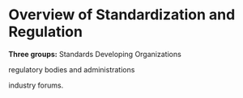# Overview of Standardization and Regulation
**Three groups:** 
Standards Developing Organizations

regulatory bodies and administrations

industry forums.
